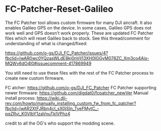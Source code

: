 # FC-Patcher-Reset-Galileo
The FC Patcher tool allows custom firmware for many DJI aircraft. It also enables Galileo GPS on the device.  In some cases, Galileo GPS does not work well and GPS doesn't work properly. These are updated FC Patcher files which will reset Galileo back to stock. See this thread/comment for understanding of what is changed/fixed:

https://github.com/o-gs/DJI_FC_Patcher/issues/4?fbclid=IwAR0wc0YQzasWLdE8kj0nVjl13XH0lGGyM078ZC_Xm3co4Aix-MQWv6dO4I0#issuecomment-417869949

You still need to use these files with the rest of the FC Patcher process to create new custom firmware.

FC atcher: https://github.com/o-gs/DJI_FC_Patcher
FC Patcher supporting newer firmware: https://github.com/digdat0/fcpatcher_newVer
Manual install process: https://wiki.dji-rev.com/howto/manually_installing_custom_fw_from_fc_patcher?fbclid=IwAR2XtFJRbn4cI_sX0jSIn_TyeFMytC_-pqZRvi_K0VIbY1zaVnuTkIVPhz4

credit to all the OG's who support the modding scene.
